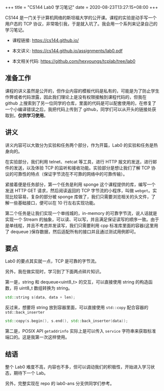 +++
title = "CS144 Lab0 学习笔记"
date = 2020-08-23T13:27:15+08:00
+++

CS144 是一门关于计算机网络的斯坦福大学的公开课。课程的实验是动手写一个用户态的 TCP 协议，非常吸引我，于是就入坑了。我会用一个系列来记录自己的学习笔记。

- 课程链接: https://cs144.github.io/

- 本文讲义: https://cs144.github.io/assignments/lab0.pdf

- 本文相关代码: https://github.com/hexyoungs/tcplab/tree/lab0

<!-- more -->

## 准备工作

课程的讲义虽然是公开的，但作业内容的模板代码是私有的，可能是为了防止学生作弊或者代码泄露，因此我们理论上是没有权限接触到课程代码的，但我在 github 上搜索到了另一位同学的仓库，里面的代码是可以配套使用的，在修复了一个小编译错误之后，我把代码上传到了 github，同学们可以从开头的链接处获取到，**仅供学习使用**。

## 讲义

讲义内容可以大致分为实验和任务两个部分，作为开篇，Lab0 的实验和任务是热身向的。

在实验部分，我们利用 telnet、netcat 等工具，进行 HTTP 报文的发送，进行邮件的发送，以及体验 TCP 的监听和接收功能。实验部分是想让我们了解 TCP 协议的可靠性的特点（保证字节流在不可靠的网络中的可靠传输）。

紧接着便是任务部分，第一个任务是利用 sponge 这个课程提供的库，编写一个发送 HTTP GET 请求，然后阅读返回的 TCP 字节流的小程序，叫做 `webget`。实现比较容易，复杂的部分被 sponge 库做了，我们只需要浏览相关的头文件，了解一些基础接口，便可以在 10 行左右实现功能。

第二个任务是让我们实现一个单线城的，in-memory 的可靠字节流，说人话就是实现一个 Stream 的抽象，可以读、可以写，并且满足保证读写的顺序一致。由于是单线程，并且不考虑并发读写，我们只需要利用 cpp 标准库里面的容器(这里用了 dequeue )保存数据，然后适配所有的接口并且通过测试用例即可。

## 要点

Lab0 的要点其实就一点，TCP 是可靠的字节流。

另外，我在做实现时，学习到了下面两点碎片知识。

第一是，string 和 dequeue<uint8_t> 的交互，可以直接使用 string 的构造函数，将 uint8_t 数组转换为 string。

```cpp
std::string s(data, data + len);
```

反过来，想要将 string 放到容器里面，可以直接使用 `std::copy` 配合容器的 `std::back_inserter`

```cpp
std::copy(s.begin(), s.end(), std::back_inserter(data));
```


第二是，POSIX API `getaddrinfo` 实际上是可以传入 `service` 字符串来获取标准端口的。这是我第一次这样使用。

## 结语

整个 Lab0 难度不高，内容也不多，但可以调动我们的积极性，开始进入学习状态，期待下一个 Lab。

另外，完整实现在 repo 的 lab0-ans 分支供同学们参考。

